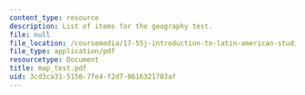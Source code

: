 ```yaml
---
content_type: resource
description: List of items for the geography test.
file: null
file_location: /coursemedia/17-55j-introduction-to-latin-american-studies-fall-2006/3cd3ca3151587fe4f2d70616321703af_map_test.pdf
file_type: application/pdf
resourcetype: Document
title: map_test.pdf
uid: 3cd3ca31-5158-7fe4-f2d7-0616321703af
---
```


